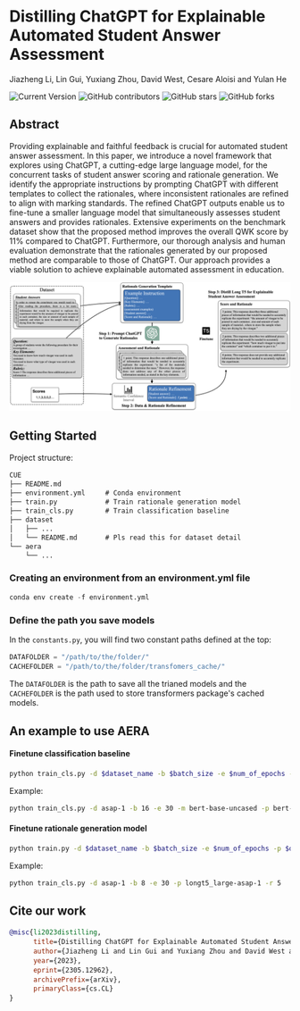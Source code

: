 # Distilling ChatGPT for Explainable Automated Student Answer Assessment
Jiazheng Li, Lin Gui, Yuxiang Zhou, David West, Cesare Aloisi and Yulan He

![Current Version](https://img.shields.io/badge/version-v1.0-blue)
![GitHub contributors](https://img.shields.io/github/contributors/lijiazheng99/aera)
![GitHub stars](https://img.shields.io/github/stars/lijiazheng99/aera?style=social)
![GitHub forks](https://img.shields.io/github/forks/lijiazheng99/aera?style=social)

## Abstract
Providing explainable and faithful feedback is crucial for automated student answer assessment. In this paper, we introduce a novel framework that explores using ChatGPT, a cutting-edge large language model, for the concurrent tasks of student answer scoring and rationale generation. We identify the appropriate instructions by prompting ChatGPT with different templates to collect the rationales, where inconsistent rationales are refined to align with marking standards. The refined ChatGPT outputs enable us to fine-tune a smaller language model that simultaneously assesses student answers and provides rationales. Extensive experiments on the benchmark dataset show that the proposed method improves the overall QWK score by 11% compared to ChatGPT. Furthermore, our thorough analysis and human evaluation demonstrate that the rationales generated by our proposed method are comparable to those of ChatGPT. Our approach provides a viable solution to achieve explainable automated assessment in education.

<p align="center">
<img src="./resource/aera_framework.png" width="550" >
</p>

## Getting Started

Project structure:
```
CUE
├── README.md
├── environment.yml     # Conda environment     
├── train.py            # Train rationale generation model
├── train_cls.py        # Train classification baseline
├── dataset
│   ├── ...
│   └── README.md       # Pls read this for dataset detail
└── aera
    └── ...
```

### Creating an environment from an environment.yml file

```python
conda env create -f environment.yml
```

### Define the path you save models

In the ```constants.py```, you will find two constant paths defined at the top:
```python
DATAFOLDER = "/path/to/the/folder/"
CACHEFOLDER = "/path/to/the/folder/transfomers_cache/"
```
The ```DATAFOLDER``` is the path to save all the trianed models and the ```CACHEFOLDER``` is the path used to store transformers package's cached models.

## An example to use AERA
#### Finetune classification baseline
```bash
python train_cls.py -d $dataset_name -b $batch_size -e $num_of_epochs -m $base_model -p $output_path -r $rounds_to_train
```
Example:
```bash
python train_cls.py -d asap-1 -b 16 -e 30 -m bert-base-uncased -p bert-base-uncased-asap-1 -r 5
```
#### Finetune rationale generation model
```bash
python train.py -d $dataset_name -b $batch_size -e $num_of_epochs -p $output_path -r $rounds_to_train
```
Example:
```bash
python train_cls.py -d asap-1 -b 8 -e 30 -p longt5_large-asap-1 -r 5
```

## Cite our work
```bib
@misc{li2023distilling,
      title={Distilling ChatGPT for Explainable Automated Student Answer Assessment}, 
      author={Jiazheng Li and Lin Gui and Yuxiang Zhou and David West and Cesare Aloisi and Yulan He},
      year={2023},
      eprint={2305.12962},
      archivePrefix={arXiv},
      primaryClass={cs.CL}
}
```

